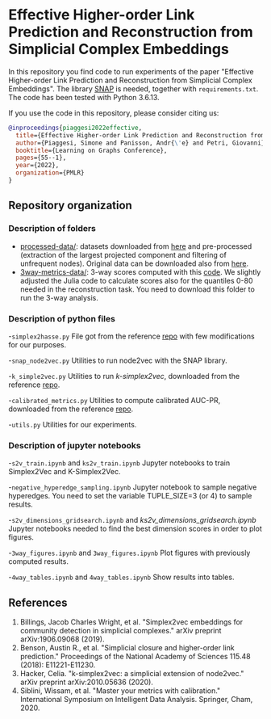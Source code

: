 # Effective Higher-order Link Prediction and Reconstruction from Simplicial Complex Embeddings

In this repository you find code to run experiments of the paper "Effective Higher-order Link Prediction and Reconstruction from Simplicial Complex Embeddings". The library [SNAP](https://github.com/snap-stanford/snap) is needed, together with `requirements.txt`. The code has been tested with Python 3.6.13.

If you use the code in this repository, please consider citing us:
```bibtex
@inproceedings{piaggesi2022effective,
  title={Effective Higher-order Link Prediction and Reconstruction from Simplicial Complex Embeddings},
  author={Piaggesi, Simone and Panisson, Andr{\'e} and Petri, Giovanni},
  booktitle={Learning on Graphs Conference},
  pages={55--1},
  year={2022},
  organization={PMLR}
}
```

## Repository organization

### Description of folders

- [processed-data/](processed-data/): datasets downloaded from [here](https://github.com/arbenson/ScHoLP-Data) and pre-processed (extraction of the largest projected component and filtering of unfrequent nodes). Original data can be downloaded also from [here](https://drive.google.com/file/d/1zyonCNnoP7b5Kh7Kq7OSfeI6opvWSckV/view?usp=share_link).
- [3way-metrics-data/](https://drive.google.com/file/d/1losF2t22v7RZhi9hmLASvPKtAo7nUT02/view?usp=share_link): 3-way scores computed with this [code](https://github.com/arbenson/ScHoLP-Tutorial). We slightly adjusted the Julia code to calculate scores also for the quantiles 0-80 needed in the reconstruction task. You need to download this folder to run the 3-way analysis.

### Description of python files

-`simplex2hasse.py`
File got from the reference [repo](https://github.com/lordgrilo/Simplex2Vec) with few modifications for our purposes.

-`snap_node2vec.py`
Utilities to run node2vec with the SNAP library.

-`k_simple2vec.py`
Utilities to run *k-simplex2vec*, downloaded from the reference [repo](https://github.com/celiahacker/k-simplex2vec).

-`calibrated_metrics.py`
Utilities to compute calibrated AUC-PR, downloaded from the reference [repo](https://github.com/wissam-sib/calibrated_metrics).

-`utils.py`
Utilities for our experiments.


### Description of jupyter notebooks

-`s2v_train.ipynb` and `ks2v_train.ipynb`
Jupyter notebooks to train Simplex2Vec and K-Simplex2Vec.

-`negative_hyperedge_sampling.ipynb`
Jupyter notebook to sample negative hyperedges. You need to set the variable TUPLE_SIZE=3 (or 4) to sample results.

-`s2v_dimensions_gridsearch.ipynb` and *ks2v_dimensions_gridsearch.ipynb*
Jupyter notebooks needed to find the best dimension scores in order to plot figures.

-`3way_figures.ipynb` and `3way_figures.ipynb`
Plot figures with previously computed results.

-`4way_tables.ipynb` and `4way_tables.ipynb`
Show results into tables.


## References
1. Billings, Jacob Charles Wright, et al. "Simplex2vec embeddings for community detection in simplicial complexes." arXiv preprint arXiv:1906.09068 (2019).
2. Benson, Austin R., et al. "Simplicial closure and higher-order link prediction." Proceedings of the National Academy of Sciences 115.48 (2018): E11221-E11230.
3. Hacker, Celia. "k-simplex2vec: a simplicial extension of node2vec." arXiv preprint arXiv:2010.05636 (2020).
4. Siblini, Wissam, et al. "Master your metrics with calibration." International Symposium on Intelligent Data Analysis. Springer, Cham, 2020.

